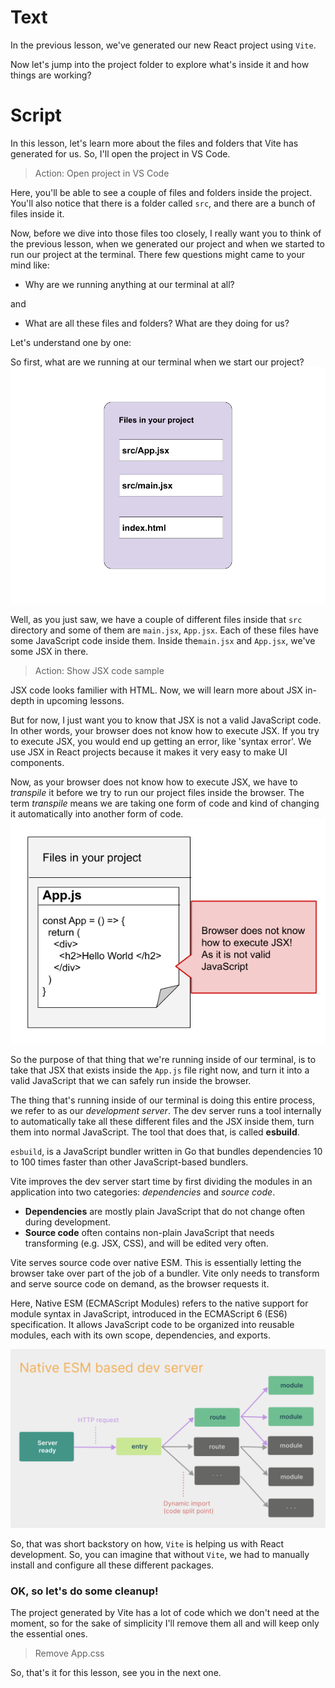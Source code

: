 # Text
In the previous lesson, we've generated our new React project using `Vite`.

Now let's jump into the project folder to explore what's inside it and how things are working?

# Script
In this lesson, let's learn more about the files and folders that Vite has generated for us. So, I'll open the project in VS Code.
> Action: Open project in VS Code

Here, you'll be able to see a couple of files and folders inside the project. You'll also notice that there is a folder called `src`, and there are a bunch of files inside it.

Now, before we dive into those files too closely, I really want you to think of the previous lesson, when we generated our project and when we started to run our project at the terminal. There few questions might came to your mind like: 
- Why are we running anything at our terminal at all?

and

- What are all these files and folders? What are they doing for us?

Let's understand one by one:

So first, what are we running at our terminal when we start our project? 
![Vite](Files-in-Vite.png)

Well, as you just saw, we have a couple of different files inside that `src` directory and some of them are `main.jsx`, `App.jsx`. Each of these files have some JavaScript code inside them. Inside the`main.jsx` and `App.jsx`, we've some JSX in there.

> Action: Show JSX code sample

JSX code looks familier with HTML. Now, we will learn more about JSX in-depth in upcoming lessons. 

But for now, I just want you to know that JSX is not a valid JavaScript code. In other words, your browser does not know how to execute JSX. If you try to execute JSX, you would end up getting an error, like 'syntax error'. We use JSX in React projects because it makes it very easy to make UI components. 

Now, as your browser does not know how to execute JSX, we have to *transpile* it before we try to run our project files inside the browser. The term *transpile* means we are taking one form of code and kind of changing it automatically into another form of code.
![JSX](file2.png)

So the purpose of that thing that we're running inside of our terminal, is to take that JSX that exists inside the `App.js` file right now, and turn it into a valid JavaScript that we can safely run inside the browser.

The thing that's running inside of our terminal is doing this entire process, we refer to as our *development server*. 
The dev server runs a tool internally to automatically take all these different files and the JSX inside them, turn them into normal JavaScript. The tool that does that, is called **esbuild**.

 `esbuild`, is a JavaScript bundler written in Go that bundles dependencies 10 to 100 times faster than other JavaScript-based bundlers.

Vite improves the dev server start time by first dividing the modules in an application into two categories: *dependencies* and *source code*.

- **Dependencies** are mostly plain JavaScript that do not change often during development.
- **Source code** often contains non-plain JavaScript that needs transforming (e.g. JSX, CSS), and will be edited very often.

Vite serves source code over native ESM. This is essentially letting the browser take over part of the job of a bundler. Vite only needs to transform and serve source code on demand, as the browser requests it.

Here, Native ESM (ECMAScript Modules) refers to the native support for module syntax in JavaScript, introduced in the ECMAScript 6 (ES6) specification. It allows JavaScript code to be organized into reusable modules, each with its own scope, dependencies, and exports.

![file3](file3.png)

So, that was short backstory on how, `Vite` is helping us with React development. So, you can imagine that without `Vite`, we had to manually install and configure all these different packages.

### OK, so let's do some cleanup!
The project generated by Vite has a lot of code which we don't need at the moment, so for the sake of simplicity I'll remove them all and will keep only the essential ones.

> Remove App.css

So, that's it for this lesson, see you in the next one.